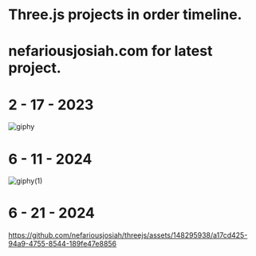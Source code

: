 # Three.js projects in order timeline. 
# nefariousjosiah.com for latest project.

# 2 - 17 - 2023
![giphy](https://github.com/nefariousjosiah/threejs/assets/148295938/e54bd2b4-c520-441d-881a-b1d41474cd8d)

# 6 - 11 - 2024
![giphy(1)](https://github.com/nefariousjosiah/threejs/assets/148295938/15b47ae4-57cb-4437-80d3-064d71f663c9)


# 6 - 21 - 2024


https://github.com/nefariousjosiah/threejs/assets/148295938/a17cd425-94a9-4755-8544-189fe47e8856

